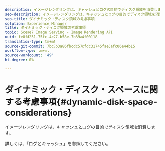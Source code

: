 ```yaml
---
description: イメージレンダリングは、キャッシュとログの目的でディスク領域を消費します。
seo-description: イメージレンダリングは、キャッシュとログの目的でディスク領域を消費します。
seo-title: ダイナミック・ディスク領域の考慮事項
solution: Experience Manager
title: ダイナミック・ディスク領域の考慮事項
topic: Scene7 Image Serving - Image Rendering API
uuid: fe8fd251-75fc-4c27-b58e-7b39a4f00118
translation-type: tm+mt
source-git-commit: 7bc7b3a86fbcdc57cfdc31745fae3afc06e44b15
workflow-type: tm+mt
source-wordcount: '49'
ht-degree: 0%

---
```



# ダイナミック・ディスク・スペースに関する考慮事項{#dynamic-disk-space-considerations}

イメージレンダリングは、キャッシュとログの目的でディスク領域を消費します。

詳しくは、「ログとキャッシュ」を参照してください。
